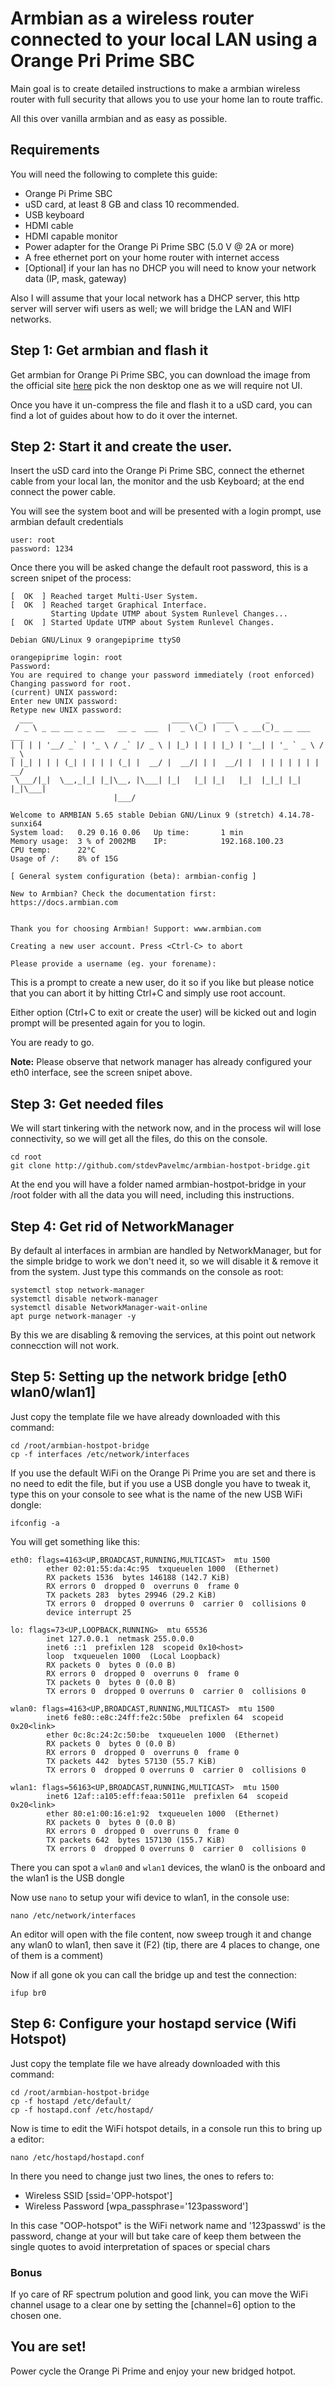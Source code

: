 # Armbian as a wireless router connected to your local LAN using a Orange Pri Prime SBC

Main goal is to create detailed instructions to make a armbian wireless router with full security that allows you to use your home lan to route traffic.

All this over vanilla armbian and as easy as possible.

## Requirements

You will need the following to complete this guide:

* Orange Pi Prime SBC
* uSD card, at least 8 GB and class 10 recommended.
* USB keyboard
* HDMI cable
* HDMI capable monitor
* Power adapter for the Orange Pi Prime SBC  (5.0 V @ 2A or more)
* A free ethernet port on your home router with internet access
* [Optional] if your lan has no DHCP you will need to know your network data (IP, mask, gateway)

Also I will assume that your local network has a DHCP server, this http server will server wifi users as well; we will bridge the LAN and WIFI networks.

## Step 1: Get armbian and flash it

Get armbian for Orange Pi Prime SBC, you can download the image from the official site [here](https://www.armbian.com/orange-pi-prime/) pick the non desktop one as we will require not UI.

Once you have it un-compress the file and flash it to a uSD card, you can find a lot of guides about how to do it over the internet.

## Step 2: Start it and create the user.

Insert the uSD card into the Orange Pi Prime SBC, connect the ethernet cable from your local lan, the monitor and the usb Keyboard; at the end connect the power cable.

You will see the system boot and will be presented with a login prompt, use armbian default credentials

```
user: root
password: 1234
```

Once there you will be asked change the default root password, this is a screen snipet of the process:

```
[  OK  ] Reached target Multi-User System.
[  OK  ] Reached target Graphical Interface.
         Starting Update UTMP about System Runlevel Changes...
[  OK  ] Started Update UTMP about System Runlevel Changes.

Debian GNU/Linux 9 orangepiprime ttyS0

orangepiprime login: root
Password: 
You are required to change your password immediately (root enforced)
Changing password for root.
(current) UNIX password: 
Enter new UNIX password: 
Retype new UNIX password: 
  ___                               ____  _   ____       _                
 / _ \ _ __ __ _ _ __   __ _  ___  |  _ \(_) |  _ \ _ __(_)_ __ ___   ___ 
| | | | '__/ _` | '_ \ / _` |/ _ \ | |_) | | | |_) | '__| | '_ ` _ \ / _ \
| |_| | | | (_| | | | | (_| |  __/ |  __/| | |  __/| |  | | | | | | |  __/
 \___/|_|  \__,_|_| |_|\__, |\___| |_|   |_| |_|   |_|  |_|_| |_| |_|\___|
                       |___/                                              

Welcome to ARMBIAN 5.65 stable Debian GNU/Linux 9 (stretch) 4.14.78-sunxi64
System load:   0.29 0.16 0.06   Up time:       1 min
Memory usage:  3 % of 2002MB    IP:            192.168.100.23
CPU temp:      22°C
Usage of /:    8% of 15G

[ General system configuration (beta): armbian-config ]

New to Armbian? Check the documentation first: https://docs.armbian.com


Thank you for choosing Armbian! Support: www.armbian.com

Creating a new user account. Press <Ctrl-C> to abort

Please provide a username (eg. your forename): 
```

This is a prompt to create a new user, do it so if you like but please notice that you can abort it by hitting Ctrl+C and simply use root account.

Either option (Ctrl+C to exit or create the user) will be kicked out and login prompt will be presented again for you to login.

You are ready to go.

**Note:** Please observe that network manager has already configured your eth0 interface, see the screen snipet above.

## Step 3: Get needed files

We will start tinkering with the network now, and in the process wil will lose connectivity, so we will get all the files, do this on the console.

```
cd root
git clone http://github.com/stdevPavelmc/armbian-hostpot-bridge.git
```

At the end you will have a folder named armbian-hostpot-bridge in your /root folder with all the data you will need, including this instructions.

## Step 4: Get rid of NetworkManager

By default al interfaces in armbian are handled by NetworkManager, but for the simple bridge to work we don't need it, so we will disable it & remove it from the system. Just type this commands on the console as root:

```
systemctl stop network-manager
systemctl disable network-manager
systemctl disable NetworkManager-wait-online
apt purge network-manager -y
```

By this we are disabling & removing the services, at this point out network connecction will not work.

## Step 5: Setting up the network bridge [eth0 wlan0/wlan1]

Just copy the template file we have already downloaded with this command:

```
cd /root/armbian-hostpot-bridge
cp -f interfaces /etc/network/interfaces
```

If you use the default WiFi on the Orange Pi Prime you are set and there is no need to edit the file, but if you use a USB dongle you have to tweak it, type this on your console to see what is the name of the new USB WiFi dongle:

```
ifconfig -a
```

You will get something like this: 

```
eth0: flags=4163<UP,BROADCAST,RUNNING,MULTICAST>  mtu 1500
        ether 02:01:55:da:4c:95  txqueuelen 1000  (Ethernet)
        RX packets 1536  bytes 146188 (142.7 KiB)
        RX errors 0  dropped 0  overruns 0  frame 0
        TX packets 283  bytes 29946 (29.2 KiB)
        TX errors 0  dropped 0 overruns 0  carrier 0  collisions 0
        device interrupt 25  

lo: flags=73<UP,LOOPBACK,RUNNING>  mtu 65536
        inet 127.0.0.1  netmask 255.0.0.0
        inet6 ::1  prefixlen 128  scopeid 0x10<host>
        loop  txqueuelen 1000  (Local Loopback)
        RX packets 0  bytes 0 (0.0 B)
        RX errors 0  dropped 0  overruns 0  frame 0
        TX packets 0  bytes 0 (0.0 B)
        TX errors 0  dropped 0 overruns 0  carrier 0  collisions 0

wlan0: flags=4163<UP,BROADCAST,RUNNING,MULTICAST>  mtu 1500
        inet6 fe80::e8c:24ff:fe2c:50be  prefixlen 64  scopeid 0x20<link>
        ether 0c:8c:24:2c:50:be  txqueuelen 1000  (Ethernet)
        RX packets 0  bytes 0 (0.0 B)
        RX errors 0  dropped 0  overruns 0  frame 0
        TX packets 442  bytes 57130 (55.7 KiB)
        TX errors 0  dropped 0 overruns 0  carrier 0  collisions 0

wlan1: flags=56163<UP,BROADCAST,RUNNING,MULTICAST>  mtu 1500
        inet6 12af::a105:eff:feaa:5011e  prefixlen 64  scopeid 0x20<link>
        ether 80:e1:00:16:e1:92  txqueuelen 1000  (Ethernet)
        RX packets 0  bytes 0 (0.0 B)
        RX errors 0  dropped 0  overruns 0  frame 0
        TX packets 642  bytes 157130 (155.7 KiB)
        TX errors 0  dropped 0 overruns 0  carrier 0  collisions 0
```

There you can spot a `wlan0` and `wlan1` devices, the wlan0 is the onboard and the wlan1 is the USB dongle

Now use `nano` to setup your wifi device to wlan1, in the console use:

```
nano /etc/network/interfaces
```

An editor will open with the file content, now sweep trough it and change any wlan0 to wlan1, then save it (F2) (tip, there are 4 places to change, one of them is a comment)

Now if all gone ok you can call the bridge up and test the connection:

```
ifup br0
```

## Step 6: Configure your hostapd service (Wifi Hotspot)

Just copy the template file we have already downloaded with this command:

```
cd /root/armbian-hostpot-bridge
cp -f hostapd /etc/default/
cp -f hostapd.conf /etc/hostapd/
```

Now is time to edit the WiFi hotspot details, in a console run this to bring up a editor:

```
nano /etc/hostapd/hostapd.conf
```

In there you need to change just two lines, the ones to refers to:

* Wireless SSID [ssid='OPP-hotspot']
* Wireless Password [wpa_passphrase='123password']

In this case "OOP-hotspot" is the WiFi network name and '123passwd' is the password, change at your will but take care of keep them between the single quotes to avoid interpretation of spaces or special chars

### Bonus

If yo care of RF spectrum polution and good link, you can move the WiFi channel usage to a clear one by setting the [channel=6] option to the chosen one.

## You are set!

Power cycle the Orange Pi Prime and enjoy your new bridged hotpot.
